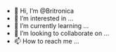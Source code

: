 - 👋 Hi, I’m @Britronica
- 👀 I’m interested in ...
- 🌱 I’m currently learning ...
- 💞️ I’m looking to collaborate on ...
- 📫 How to reach me ...

<!---
Britronica/Britronica is a ✨ special ✨ repository because its `README.md` (this file) appears on your GitHub profile.
You can click the Preview link to take a look at your changes.
--->
